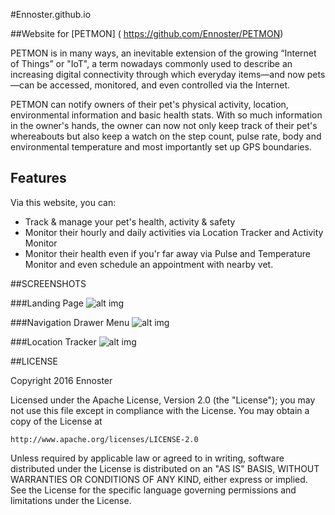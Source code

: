 #Ennoster.github.io

##Website for [PETMON] ( https://github.com/Ennoster/PETMON)

PETMON is in many ways, an inevitable extension of the growing “Internet of Things” or "IoT", a term nowadays commonly used to describe 
an increasing digital connectivity through which everyday items—and now pets—can be accessed, monitored, and even controlled via the Internet.

PETMON can notify owners of their pet's physical activity, location, environmental information and basic health stats. With so much 
information in the owner's hands, the owner can now not only keep track of their pet's whereabouts but also keep a watch on the step count, 
pulse rate, body and environmental temperature and most importantly set up GPS boundaries. 

## Features

Via this website, you can:
* Track & manage your pet's health, activity & safety
* Monitor their hourly and daily activities via Location Tracker and Activity Monitor
* Monitor their health even if you'r far away via Pulse and Temperature Monitor and even schedule an appointment with nearby vet. 

##SCREENSHOTS

###Landing Page
![alt img](https://github.com/Ennoster/PETMON-APP/blob/master/screenshots/Landing%20Page.png)

###Navigation Drawer Menu
![alt img](https://github.com/Ennoster/PETMON-APP/blob/master/screenshots/Navigation%20Drawer%20Menu.png)

###Location Tracker
![alt img](https://github.com/Ennoster/PETMON-APP/blob/master/screenshots/Location%20Tracker.png)

##LICENSE

Copyright 2016 Ennoster

Licensed under the Apache License, Version 2.0 (the "License");
you may not use this file except in compliance with the License.
You may obtain a copy of the License at

    http://www.apache.org/licenses/LICENSE-2.0

Unless required by applicable law or agreed to in writing, software
distributed under the License is distributed on an "AS IS" BASIS,
WITHOUT WARRANTIES OR CONDITIONS OF ANY KIND, either express or implied.
See the License for the specific language governing permissions and
limitations under the License.
